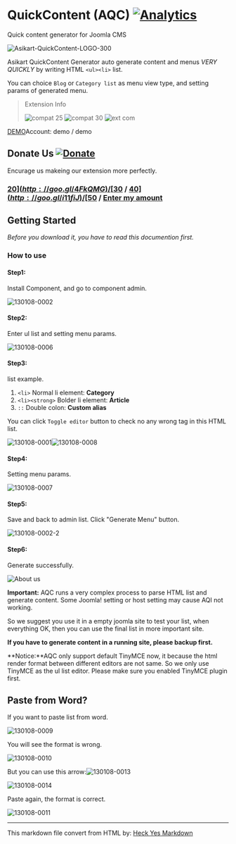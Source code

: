 # QuickContent (AQC) [![Analytics](https://ga-beacon.appspot.com/UA-48372917-1/quickcontent/readme)](https://github.com/igrigorik/ga-beacon)

Quick content generator for Joomla CMS

![Asikart-QuickContent-LOGO-300][1]

Asikart QuickContent Generator auto generate content and menus *VERY QUICKLY* by writing HTML `<ul><li>` list.

You can choice `Blog` or `Category list` as menu view type, and setting params of generated menu.


> Extension Info
>
> ![compat 25][2]&nbsp;![compat 30][3]&nbsp;![ext com][4]


[DEMO][7]Account: demo / demo

## Donate Us [![Donate](http://f.cl.ly/items/201r3g370r0r461l3x2b/btn_donate_LG.gif)](http://goo.gl/RklRQV)

Encurage us makeing our extension more perfectly.

### [$20](http://goo.gl/4FkQMG) / [$30](http://goo.gl/0NYmUT) / [$40](http://goo.gl/i11fiJ) / [$50](http://goo.gl/pOZwLe) / [Enter my amount](http://goo.gl/RklRQV)



## Getting Started

*Before you download it, you have to read this documention first.*

### How to use 

#### Step1:

Install Component, and go to component admin.

![130108-0002][8]

#### Step2:

Enter ul list and setting menu params.

![130108-0006][9]

#### Step3:

 list example.

  1. `<li>` Normal li element: **Category**
  2. `<li><strong>` Bolder li element: **Article**
  3. `::` Double colon: **Custom alias**

You can click `Toggle editor` button to check no any wrong tag in this HTML list.

![130108-0001][10]![130108-0008][11]

#### Step4:

Setting menu params.

![130108-0007][12]

#### Step5:

Save and back to admin list. Click "Generate Menu" button.

![130108-0002-2][13]

#### Step6:

Generate successfully.

![About us][14]


**Important:** AQC runs a very complex process to parse HTML list and generate content. Some Joomla! setting or host setting may cause AQI not working.

So we suggest you use it in a empty joomla site to test your list, when everything OK, then you can use the final list in more important site.

**If you have to generate content in a running site, please backup first.**

**Notice:**AQC only support default TinyMCE now, it because the html render format between different editors are not same. So we only use TinyMCE as the ul list editor. Please make sure you enabled TinyMCE plugin first.



## Paste from Word?

If you want to paste list from word.

![130108-0009][15]

You will see the format is wrong.

![130108-0010][16]

But you can use this arrow:![130108-0013][17]

![130108-0014][18]

Paste again, the format is correct.

![130108-0011][19]

------

This markdown file convert from HTML by: [Heck Yes Markdown](http://heckyesmarkdown.com/)


   [1]: http://ext.asikart.com/images/extensions/quickcontent/Asikart-QuickContent-LOGO-300.png
   [2]: http://ext.asikart.com/images/global/extension/compat_25.png
   [3]: http://ext.asikart.com/images/global/extension/compat_30.png
   [4]: http://ext.asikart.com/images/global/extension/ext_com.png
   [5]: https://github.com/asikart
   [6]: http://ext.asikart.com/downloads/asikart-quickcontent.html
   [7]: http://demo.asikart.com/quickcontent/administrator/
   [8]: http://ext.asikart.com/images/extensions/quickcontent/130108-0002.jpg
   [9]: http://ext.asikart.com/images/extensions/quickcontent/130108-0006.jpeg
   [10]: http://ext.asikart.com/images/extensions/quickcontent/130108-0001.jpg
   [11]: http://ext.asikart.com/images/extensions/quickcontent/130108-0008.jpg
   [12]: http://ext.asikart.com/images/extensions/quickcontent/130108-0007.jpg
   [13]: http://ext.asikart.com/images/extensions/quickcontent/130108-0002-2.jpeg
   [14]: http://ext.asikart.com/images/extensions/quickcontent/About_us.jpeg
   [15]: http://ext.asikart.com/images/extensions/quickcontent/word/130108-0009.jpg
   [16]: http://ext.asikart.com/images/extensions/quickcontent/word/130108-0010.jpg
   [17]: http://ext.asikart.com/images/extensions/quickcontent/word/130108-0013.jpg
   [18]: http://ext.asikart.com/images/extensions/quickcontent/word/130108-0014.jpg
   [19]: http://ext.asikart.com/images/extensions/quickcontent/word/130108-0011.jpg
  

